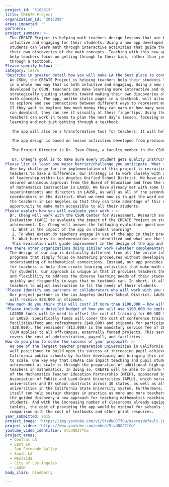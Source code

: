 ```yaml
---
project_id: '5102313'
title: CREATE Project
organization_id: '2015208'
areas_impacted: ''
partners: ''
project_summary: >-
  The CREATE Project is helping math teachers design lessons that are both
  intuitive and engaging for their students. Using a new app developed at CSUN,
  students can learn math through interactive activities that guide them toward
  their own discoveries of the math concepts. Teaching with this new app will
  help teachers focus on getting through to their kids, rather than just get
  through a textbook.
Please specify below: ''
category: learn
'Describe in greater detail how you will make LA the best place to connect:': >-
  At CSUN, the CREATE Project is helping teachers help their students learn math
  in a whole new way that is both intuitive and engaging. Using a new app
  developed by CSUN, teachers can make learning more interactive and dynamic by
  strategically guiding students toward making their own discoveries of various
  math concepts. The app, unlike static pages in a textbook, will allow students
  to explore and see connections between different ways to represent math ideas.
  If they want to explore how much money they can earn or how many songs they
  can download, they can see it visually at their fingertips. Using the app,
  teachers can work in teams to plan the next day’s lesson, focusing on student
  learning and not just getting through a textbook.
   
   The app will also be a transformative tool for teachers. It will help them design and implement lesson activities that focus on exploring the relationships between various representations of math concepts and real-world applications. Teachers will be able to work collaboratively to ensure students understand by creating lessons that meet the learning needs of all their students.
   
   The app design is based on lesson activities developed from previously funded work, which has led to significantly higher student scores on state test scores in mathematics. These students were from low-income, primarily Hispanic communities in Los Angeles. With the app as an additional resource, the Project Director expects students will post even higher standardized test scores in math.
   
   The Project Director is Dr. Ivan Cheng, a faculty member in the CSUN Michael D. Eisner College of Education. Over the past 5 years, he was awarded grants from both the State of California Department of Education and the U.S. Department of Education to support teachers in making math accessible for all students.
   
   Dr. Cheng’s goal is to make sure every student gets quality instruction in math and that every teacher is supported in providing quality instruction for their students. Funding is needed to provide training to help more teachers get through to their students.
Please list at least one major barrier/challenge you anticipate. What is your strategy for overcoming these obstacles?: >-
  One key challenge for the implementation of this project is recruiting enough
  teachers to make a difference. Our strategy is to work closely with all levels
  of leadership within Los Angeles Unified School District. We have already
  secured unanimous approval from the Board of Education and from the directors
  of mathematics instruction in LAUSD. We have already met with some local
  superintendents and directors in LAUSD, as well as all of the secondary math
  coordinators in the district. What we need now is to get the word out to all
  the teachers in Los Angeles so that they can take advantage of this exciting
  opportunity to make math accessible to all their students.
Please explain how you will evaluate your work.: >-
  Dr. Cheng will work with the CSUN Center for Assessment, Research and
  Evaluation (CARE) to evaluate the impact of the CREATE Project on student
  achievement. Dr. Cheng will answer the following evaluation questions: 
   1. What is the impact of the app on student learning?
   2. To what extent do teachers engage in use of the app in their practice during the year?
   3. What barriers to implementation are identified and what are the lessons learned?
   This evaluation will guide improvement in the design of the app and in the training provided for the teachers. It will also provide important data to improve math education across the nation.
Are there other organizations doing similar work (whether complementary or competitive)? What is unique about your proposed approach?: >-
  The design of our app is distinctly different from all the online tutorial
  programs that simply focus on mastering procedures without developing an
  understanding of mathematical connections. Instead, our app provides a tool
  for teachers to help them create learning activities that make math make sense
  for students. Our approach is unique in that it provides teachers the power
  and flexibility to address the diverse learning needs of their students
  quickly and frequently in ways that no textbook can. In short, it allows
  teachers to adjust instruction to fit the needs of their students.
'Please identify any partners or collaborators who will work with you on this project. How much of the $100,000 grant award will each partner receive?': >-
  Our project partner is the Los Angeles Unifies School District. LAUSD teachers
  will receive $38,000 in stipends.
'How much do you think this will cost? If more than $100,000 – how will you cover the additional costs?': 'The total cost of the project is $100,000.'
'Please include a detailed budget of how you will use $100,000 to implement this project.': >-
  LA2050 funds will be used to offset the cost of training for 60–100 teachers
  in LAUSD. Specifically funds will cover the cost of conference training
  facilities/food and refreshments ($49,000) and stipends for participants
  ($38,000). The remainder ($13,000) is the mandatory service fee of 26% that
  CSUN applies to all off-campus, externally funded projects. This service fee
  covers the cost of administration, payroll, and facilities.
How do you plan to scale the success of your proposal?: >-
  As one of the largest teacher preparation universities in California, CSUN is
  well positioned to build upon its success at increasing pupil achievement in
  California public schools by further developing and bringing this intervention
  to scale. One key way that CREATE can impact teaching and pupil student
  achievement at scale is through the preparation of additional high-quality
  teachers in mathematics. In doing so, CREATE will be able to inform the work
  of the Mathematics Teacher Education Partnership (MTEP), sponsored by the
  Association of Public and Land-Grant Universities (APLU), which serves 69
  universities and 87 school districts across 30 states, as well as all 23
  universities in the California State University system. Furthermore, the app
  itself can help sustain changes in practice as more and more teachers embrace
  the guided discovery a new approach for teaching mathematics reaching their
  students. And with the increasing number of classrooms already equipped with
  tablets, the cost of providing the app would be minimal for schools in
  comparison with the cost of textbooks and other print resources.
year_submitted: 2015
project_image: 'https://img.youtube.com/vi/5tvdNOJ7fCw/maxresdefault.jpg'
project_video: 'https://www.youtube.com/embed/5tvdNOJ7fCw'
youtube_video_identifier: 5tvdNOJ7fCw
project_areas:
  - Central LA
  - East LA
  - San Fernando Valley
  - South LA
  - Westside
  - City of Los Angeles
  - LAUSD
body_class: blueberry

---
```


